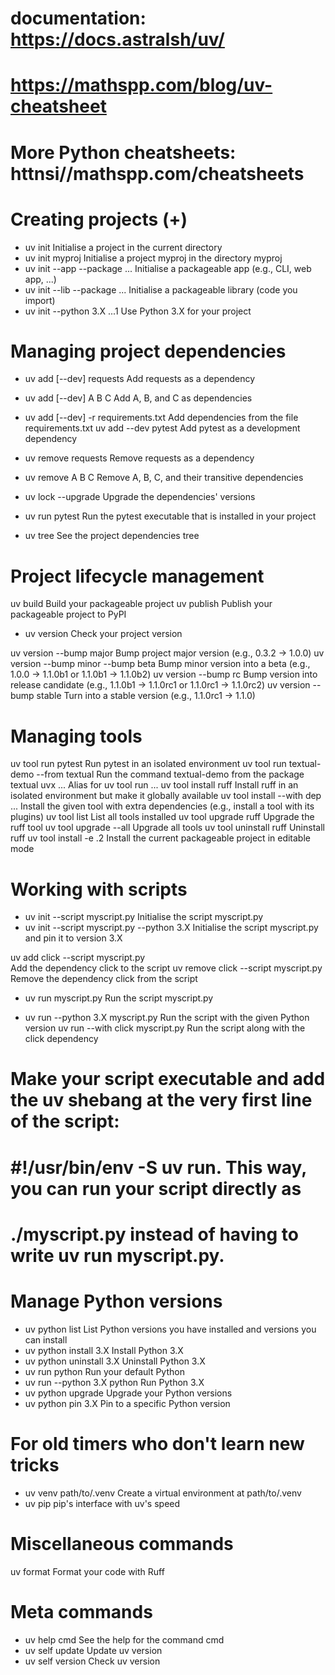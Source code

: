 # documentation: https://docs.astralsh/uv/
# https://mathspp.com/blog/uv-cheatsheet
# More Python cheatsheets: httnsi//mathspp.com/cheatsheets

# Creating projects (+)

+ uv init                     Initialise a project in the current directory
+ uv init myproj              Initialise a project myproj in the directory myproj
+ uv init --app --package ... Initialise a packageable app (e.g., CLI, web app, ...)
+ uv init --lib --package ... Initialise a packageable library (code you import)
+ uv init --python 3.X ...1   Use Python 3.X for your project

# Managing project dependencies

+ uv add [--dev] requests             Add requests as a dependency
+ uv add [--dev] A B C                Add A, B, and C as dependencies
+ uv add [--dev] -r requirements.txt  Add dependencies from the file requirements.txt
uv add --dev pytest         Add pytest as a development dependency

+ uv remove requests          Remove requests as a dependency
+ uv remove A B C             Remove A, B, C, and their transitive dependencies

+ uv lock --upgrade           Upgrade the dependencies' versions

+ uv run pytest               Run the pytest executable that is installed in your project

+ uv tree                     See the project dependencies tree

# Project lifecycle management

uv build                    Build your packageable project
uv publish                  Publish your packageable project to PyPI

+ uv version                  Check your project version

uv version --bump major     Bump project major version (e.g., 0.3.2 -> 1.0.0)
uv version --bump minor --bump beta 
                            Bump minor version into a beta (e.g., 1.0.0 -> 1.1.0b1 or 1.1.0b1 -> 1.1.0b2)
uv version --bump rc        Bump version into release candidate (e.g., 1.1.0b1 -> 1.1.0rc1 or 1.1.0rc1 -> 1.1.0rc2)
uv version --bump stable    Turn into a stable version (e.g., 1.1.0rc1 -> 1.1.0)

# Managing tools

uv tool run pytest          Run pytest in an isolated environment
uv tool run textual-demo --from textual 
                            Run the command textual-demo from the package textual
uvx ...                     Alias for uv tool run ...
uv tool install ruff        Install ruff in an isolated environment but make it globally available
uv tool install --with dep ... 
                            Install the given tool with extra dependencies (e.g., install a tool with its plugins)
uv tool list                List all tools installed
uv tool upgrade ruff        Upgrade the ruff tool
uv tool upgrade --all       Upgrade all tools
uv tool uninstall ruff      Uninstall ruff
uv tool install -e .2       Install the current packageable project in editable mode

# Working with scripts

+ uv init --script myscript.py 
                            Initialise the script myscript.py
+ uv init --script myscript.py --python 3.X 
                            Initialise the script myscript.py and pin it to version 3.X

uv add click --script myscript.py  
                            Add the dependency click to the script
uv remove click --script myscript.py
                            Remove the dependency click from the script

+ uv run myscript.py          Run the script myscript.py

+ uv run --python 3.X myscript.py 
                            Run the script with the given Python version
uv run --with click myscript.py 
                            Run the script along with the click dependency

# Make your script executable and add the uv shebang at the very first line of the script: 
#     #!/usr/bin/env -S uv run. This way, you can run your script directly as 
#     ./myscript.py instead of having to write uv run myscript.py.

# Manage Python versions

+ uv python list              List Python versions you have installed and versions you can install
+ uv python install 3.X       Install Python 3.X
+ uv python uninstall 3.X     Uninstall Python 3.X
+ uv run python               Run your default Python
+ uv run --python 3.X python  Run Python 3.X
+ uv python upgrade           Upgrade your Python versions
+ uv python pin 3.X           Pin to a specific Python version

# For old timers who don't learn new tricks

+ uv venv path/to/.venv       Create a virtual environment at path/to/.venv
+ uv pip                      pip's interface with uv's speed

# Miscellaneous commands

uv format                   Format your code with Ruff

# Meta commands

+ uv help cmd                 See the help for the command cmd
+ uv self update              Update uv version
+ uv self version             Check uv version
